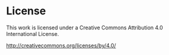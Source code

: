 License
=======
This work is licensed under a Creative Commons Attribution 4.0 International License.

http://creativecommons.org/licenses/by/4.0/
